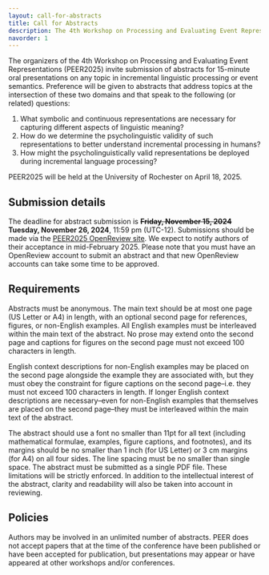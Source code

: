 ```yaml
---
layout: call-for-abstracts
title: Call for Abstracts
description: The 4th Workshop on Processing and Evaluating Event Representations
navorder: 1
---
```


The organizers of the 4th Workshop on Processing and Evaluating Event Representations (PEER2025) invite submission of abstracts for 15-minute oral presentations on any topic in incremental linguistic processing or event semantics. Preference will be given to abstracts that address topics at the intersection of these two domains and that speak to the following (or related) questions:

1. What symbolic and continuous representations are necessary for capturing different aspects of linguistic meaning?
2. How do we determine the psycholinguistic validity of such representations to better understand incremental processing in humans?
3. How might the psycholinguistically valid representations be deployed during incremental language processing? 

PEER2025 will be held at the University of Rochester on April 18, 2025.

## Submission details

The deadline for abstract submission is <s><b>Friday, November 15, 2024</b></s> **Tuesday, November 26, 2024**, 11:59 pm (UTC-12). Submissions should be made via the [PEER2025 OpenReview site](https://openreview.net/group?id=PEER/2025/Workshop). We expect to notify authors of their acceptance in mid-February 2025. Please note that you must have an OpenReview account to submit an abstract and that new OpenReview accounts can take some time to be approved. 

## Requirements

Abstracts must be anonymous. The main text should be at most one page (US Letter or A4) in length, with an optional second page for references, figures, or non-English examples. All English examples must be interleaved within the main text of the abstract. No prose may extend onto the second page and captions for figures on the second page must not exceed 100 characters in length.

English context descriptions for non-English examples may be placed on the second page alongside the example they are associated with, but they must obey the constraint for figure captions on the second page–i.e. they must not exceed 100 characters in length. If longer English context descriptions are necessary–even for non-English examples that themselves are placed on the second page–they must be interleaved within the main text of the abstract.

The abstract should use a font no smaller than 11pt for all text (including mathematical formulae, examples, figure captions, and footnotes), and its margins should be no smaller than 1 inch (for US Letter) or 3 cm margins (for A4) on all four sides. The line spacing must be no smaller than single space. The abstract must be submitted as a single PDF file. These limitations will be strictly enforced. In addition to the intellectual interest of the abstract, clarity and readability will also be taken into account in reviewing.

## Policies

Authors may be involved in an unlimited number of abstracts. PEER does not accept papers that at the time of the conference have been published or have been accepted for publication, but presentations may appear or have appeared at other workshops and/or conferences.
